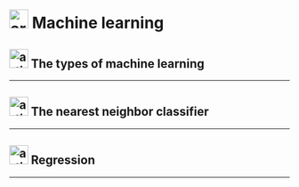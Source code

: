 #  <img width="34" height="34" src="https://img.icons8.com/nolan/34/artificial-intelligence.png" alt="artificial-intelligence"/>  Machine learning

##  <img width="34" height="34" src="https://img.icons8.com/nolan/34/artificial-intelligence.png" alt="artificial-intelligence"/>  The types of machine learning 

---

##  <img width="34" height="34" src="https://img.icons8.com/nolan/34/artificial-intelligence.png" alt="artificial-intelligence"/>  The nearest neighbor classifier 

---

##  <img width="34" height="34" src="https://img.icons8.com/nolan/34/artificial-intelligence.png" alt="artificial-intelligence"/>  Regression

---
